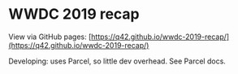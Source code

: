 # WWDC 2019 recap

View via GitHub pages: [https://q42.github.io/wwdc-2019-recap/](https://q42.github.io/wwdc-2019-recap/)

Developing: uses Parcel, so little dev overhead. See Parcel docs.
